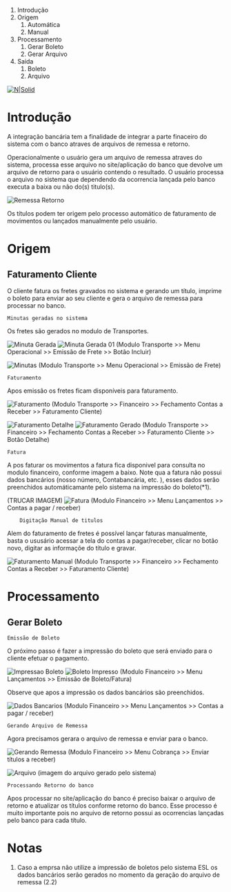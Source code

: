 <!-- TITLE: Integração Bancária Receber (COBRANÇA)-->
<!-- SUBTITLE: Integração Bancária a Pagar -->

1. Introdução
1. Origem
	1. Automática
	2. Manual
2. Processamento
	1. Gerar Boleto
	2. Gerar Arquivo
3. Saida
	1. Boleto
	2. Arquivo

[![N|Solid](https://cldup.com/dTxpPi9lDf.thumb.png)](https://eslwiki.herokuapp.com/integracao-bancaria#notas)

# Introdução
A integração bancária tem a finalidade de integrar a parte finaceiro do sistema com o banco atraves de arquivos de remessa e retorno.

Operacionalmente o usuário gera um arquivo de remessa atraves do sistema, processa esse arquivo no site/aplicação do banco que devolve um arquivo de retorno para o usuário contendo o resultado. 
O usuário processa o arquivo no sistema que dependendo da ocorrencia lançada pelo banco executa a baixa ou não do(s) titulo(s).

![Remessa Retorno](/uploads/remessa-retorno.png "Remessa Retorno")

Os títulos podem ter origem pelo processo automático de faturamento de movimentos ou lançados manualmente pelo usuário.

# Origem
## Faturamento Cliente
O cliente fatura os fretes gravados no sistema e gerando um título, imprime o boleto para enviar ao seu cliente e gera o arquivo de remessa para processar no banco.

	Minutas geradas no sistema

Os fretes são gerados no modulo de Transportes.

![Minuta Gerada](/uploads/minuta-gerada.jpg "Minuta Gerada") ![Minuta Gerada 01](/uploads/minuta-gerada-01.jpg "Minuta Gerada 01")
(Modulo Transporte >> Menu Operacional >> Emissão de Frete >> Botão Incluir)

![Minutas](/uploads/minutas.jpg "Minutas")
(Modulo Transporte >> Menu Operacional >> Emissão de Frete)


	Faturamento

Apos emissão os fretes ficam disponíveis para faturamento.

![Faturamento](/uploads/faturamento.jpg "Faturamento")
(Modulo Transporte >> Financeiro >> Fechamento Contas a Receber >> Faturamento Cliente)

![Faturamento Detalhe](/uploads/faturamento-detalhe.jpg "Faturamento Detalhe")
![Faturamento Gerado](/uploads/faturamento-gerado.jpg "Faturamento Gerado")
(Modulo Transporte >> Financeiro >> Fechamento Contas a Receber >> Faturamento Cliente >> Botão Detalhe)

	Fatura
A pos faturar os movimentos a fatura fica disponivel para consulta no modulo financeiro, conforme imagem a baixo.
Note qua a fatura não possui dados bancários (nosso número, Contabancária, etc. ), esses dados serão preenchidos automáticamante pelo sistema na impressão do boleto(*1).

(TRUCAR IMAGEM)
![Fatura](/uploads/fatura.jpg "Fatura")
(Modulo Financeiro >> Menu Lançamentos >> Contas a pagar / receber)

		Digitação Manual de titulos

Alem do faturamento de fretes é possível lançar faturas manualmente, basta o ususário acessar a tela do contas a pagar/receber, clicar no botão novo, digitar as informaçõe do título e gravar.

![Faturamento Manual](/uploads/faturamento-manual.jpg "Faturamento Manual")
(Modulo Transporte >> Financeiro >> Fechamento Contas a Receber >> Faturamento Cliente)
# Processamento

## Gerar Boleto

	Emissão de Boleto
O próximo passo é fazer a impressão do boleto que será enviado para o cliente efetuar o pagamento.

![Impressao Boleto](/uploads/impressao-boleto.jpg "Impressao Boleto")
![Boleto Impresso](/uploads/boleto-impresso.jpg "Boleto Impresso")
(Modulo Financeiro >> Menu Lançamentos >> Emissão de Boleto/Fatura)

Observe que apos a impressão os dados bancários são preenchidos.

![Dados Bancarios](/uploads/dados-bancarios.jpg "Dados Bancarios")
(Modulo Financeiro >> Menu Lançamentos >> Contas a pagar / receber)

	Gerando Arquivo de Remessa

Agora precisamos gerara o arquivo de remessa e enviar para o banco.

![Gerando Remessa](/uploads/gerando-remessa.jpg "Gerando Remessa")
(Modulo Financeiro >> Menu Cobrança >> Enviar títulos a receber)

![Arquivo](/uploads/arquivo.jpg "Arquivo")
(imagem do arquivo gerado pelo sistema)

	Processando Retorno do banco

Apos processar no site/aplicação do banco é preciso baixar o arquivo de retorno e atualizar os títulos conforme retorno do banco.
Esse processo é muito importante pois no arquivo de retorno possui as ocorrencias lançadas pelo banco para cada título.


# Notas
1. Caso a emprsa não  utilize a impressão de boletos pelo sistema ESL os dados bancários serão gerados no momento da geração do arquivo de remessa (2.2)